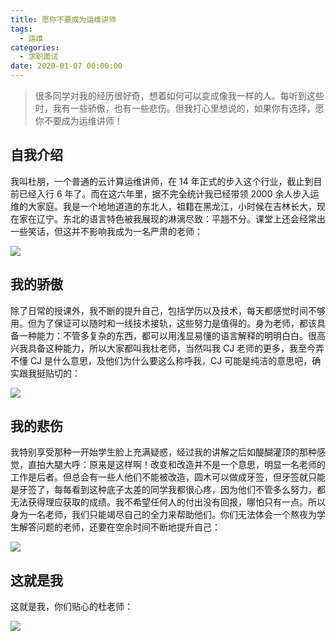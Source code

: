 ```yaml
---
title: 愿你不要成为运维讲师
tags:
  - 运维
categories:
  - 求职面试
date: 2020-01-07 00:00:00
---
```


> 很多同学对我的经历很好奇，想着如何可以变成像我一样的人。每听到这些时，我有一些骄傲，也有一些悲伤。但我打心里想说的，如果你有选择，愿你不要成为运维讲师！

<!-- more -->

## 自我介绍

我叫杜朋，一个普通的云计算运维讲师，在 14 年正式的步入这个行业，截止到目前已经入行 6 年了。而在这六年里，据不完全统计我已经带领 2000 余人步入运维的大家庭。我是一个地地道道的东北人，祖籍在黑龙江，小时候在吉林长大，现在家在辽宁。东北的语言特色被我展现的淋漓尽致：平翘不分。课堂上还会经常出一些笑话，但这并不影响我成为一名严肃的老师：

![](https://cdn.dusays.com/2020/01/178-1.jpg)

## 我的骄傲

除了日常的授课外，我不断的提升自己，包括学历以及技术，每天都感觉时间不够用。但为了保证可以随时和一线技术接轨，这些努力是值得的。身为老师，都该具备一种能力：不管多复杂的东西，都可以用浅显易懂的语言解释的明明白白。很高兴我具备这种能力，所以大家都叫我杜老师，当然叫我 CJ 老师的更多，我至今弄不懂 CJ 是什么意思，及他们为什么要这么称呼我，CJ 可能是纯洁的意思吧，确实跟我挺贴切的：

![](https://cdn.dusays.com/2020/01/178-2.jpg)

## 我的悲伤

我特别享受那种一开始学生脸上充满疑惑，经过我的讲解之后如醍醐灌顶的那种感觉，直拍大腿大呼：原来是这样啊！改变和改造并不是一个意思，明显一名老师的工作是后者。但总会有一些人他们不能被改造，圆木可以做成牙签，但牙签就只能是牙签了，每每看到这种底子太差的同学我都很心疼，因为他们不管多么努力，都无法获得理应获取的成绩。我不希望任何人的付出没有回报，哪怕只有一点。所以身为一名老师，我们只能竭尽自己的全力来帮助他们。你们无法体会一个熬夜为学生解答问题的老师，还要在空余时间不断地提升自己：

![](https://cdn.dusays.com/2020/01/178-3.jpg)

## 这就是我

这就是我，你们贴心的杜老师：

![](https://cdn.dusays.com/2020/01/178-4.jpg)
